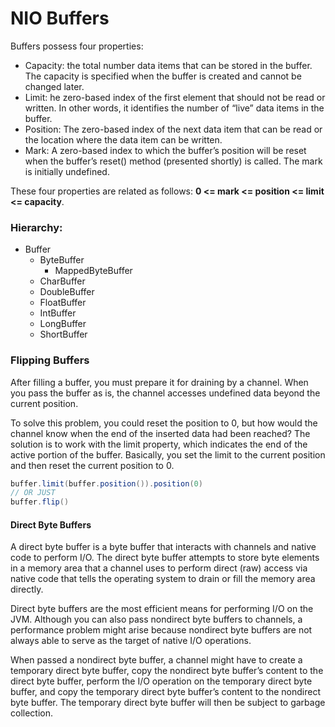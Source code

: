 # NIO Buffers

Buffers possess four properties:
- Capacity: the total number data items that can be
  stored in the buffer. The capacity is specified when the
  buffer is created and cannot be changed later.
- Limit: he zero-based index of the first element that
  should not be read or written. In other words, it identifies
  the number of “live” data items in the buffer.
- Position: The zero-based index of the next data item
  that can be read or the location where the data item can
  be written.
- Mark: A zero-based index to which the buffer’s
  position will be reset when the buffer’s reset() method
  (presented shortly) is called. The mark is initially
  undefined.

These four properties are related as follows: **0 <= mark <= position <= limit <= capacity**.

### Hierarchy:
- Buffer
  - ByteBuffer
    - MappedByteBuffer
  - CharBuffer
  - DoubleBuffer
  - FloatBuffer
  - IntBuffer
  - LongBuffer
  - ShortBuffer


### Flipping Buffers
After filling a buffer, you must prepare it for draining by a channel. When
you pass the buffer as is, the channel accesses undefined data beyond the
current position.

To solve this problem, you could reset the position to 0, but how would the
channel know when the end of the inserted data had been reached? The
solution is to work with the limit property, which indicates the end of the
active portion of the buffer. Basically, you set the limit to the current position
and then reset the current position to 0.

```java
buffer.limit(buffer.position()).position(0)
// OR JUST
buffer.flip()
```

#### Direct Byte Buffers
A direct byte buffer is a byte buffer that interacts with channels and native
code to perform I/O. The direct byte buffer attempts to store byte elements in
a memory area that a channel uses to perform direct (raw) access via native
code that tells the operating system to drain or fill the memory area directly.

Direct byte buffers are the most efficient means for performing I/O on the
JVM. Although you can also pass nondirect byte buffers to channels, a
performance problem might arise because nondirect byte buffers are not
always able to serve as the target of native I/O operations.

When passed a nondirect byte buffer, a channel might have to create a
temporary direct byte buffer, copy the nondirect byte buffer’s content to the
direct byte buffer, perform the I/O operation on the temporary direct byte
buffer, and copy the temporary direct byte buffer’s content to the nondirect
byte buffer. The temporary direct byte buffer will then be subject to garbage
collection.